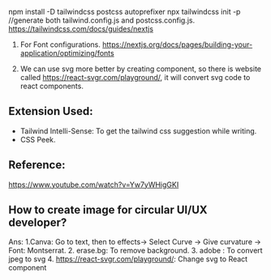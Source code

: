 npm install -D tailwindcss postcss autoprefixer
npx tailwindcss init -p //generate both tailwind.config.js and postcss.config.js.
https://tailwindcss.com/docs/guides/nextjs

1. For Font configurations.
https://nextjs.org/docs/pages/building-your-application/optimizing/fonts


2. We can use svg more better by creating component,
so there is website called https://react-svgr.com/playground/, 
it will convert svg code to react components.


## Extension Used:
- Tailwind Intelli-Sense: To get the tailwind css suggestion while writing.
- CSS Peek.

## Reference:
https://www.youtube.com/watch?v=Yw7yWHigGKI


## How to create image for circular UI/UX developer?
Ans: 1.Canva: Go to text, then to effects-> Select Curve -> Give curvature -> Font: Montserrat.
    2. erase.bg: To remove background.
    3. adobe : To convert jpeg to svg
    4. https://react-svgr.com/playground/: Change svg to React component
